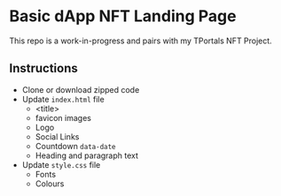 # Basic dApp NFT Landing Page

This repo is a work-in-progress and pairs with my TPortals NFT Project. 

## Instructions

- Clone or download zipped code
- Update `index.html` file
  - \<title\>
  - favicon images
  - Logo
  - Social Links
  - Countdown `data-date`
  - Heading and paragraph text
- Update `style.css` file
  - Fonts
  - Colours


